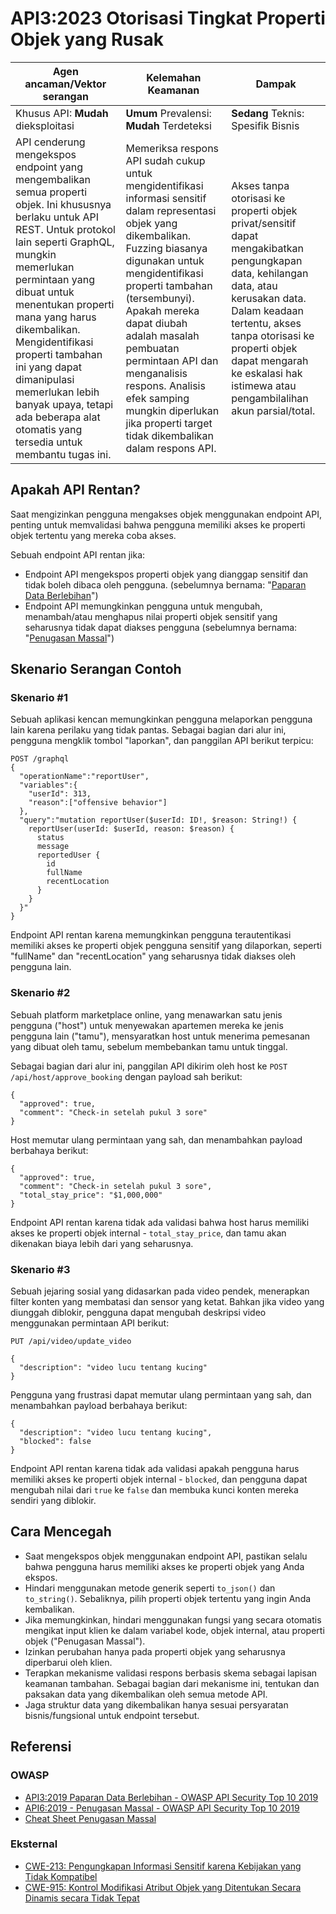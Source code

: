 # API3:2023 Otorisasi Tingkat Properti Objek yang Rusak

| Agen ancaman/Vektor serangan | Kelemahan Keamanan | Dampak |
| - | - | - |
| Khusus API: **Mudah** dieksploitasi | **Umum** Prevalensi: **Mudah** Terdeteksi | **Sedang** Teknis: Spesifik Bisnis |
| API cenderung mengekspos endpoint yang mengembalikan semua properti objek. Ini khususnya berlaku untuk API REST. Untuk protokol lain seperti GraphQL, mungkin memerlukan permintaan yang dibuat untuk menentukan properti mana yang harus dikembalikan. Mengidentifikasi properti tambahan ini yang dapat dimanipulasi memerlukan lebih banyak upaya, tetapi ada beberapa alat otomatis yang tersedia untuk membantu tugas ini. | Memeriksa respons API sudah cukup untuk mengidentifikasi informasi sensitif dalam representasi objek yang dikembalikan. Fuzzing biasanya digunakan untuk mengidentifikasi properti tambahan (tersembunyi). Apakah mereka dapat diubah adalah masalah pembuatan permintaan API dan menganalisis respons. Analisis efek samping mungkin diperlukan jika properti target tidak dikembalikan dalam respons API. | Akses tanpa otorisasi ke properti objek privat/sensitif dapat mengakibatkan pengungkapan data, kehilangan data, atau kerusakan data. Dalam keadaan tertentu, akses tanpa otorisasi ke properti objek dapat mengarah ke eskalasi hak istimewa atau pengambilalihan akun parsial/total. | 

## Apakah API Rentan?

Saat mengizinkan pengguna mengakses objek menggunakan endpoint API, penting untuk memvalidasi bahwa pengguna memiliki akses ke properti objek tertentu yang mereka coba akses.

Sebuah endpoint API rentan jika:

* Endpoint API mengekspos properti objek yang dianggap sensitif dan tidak boleh dibaca oleh pengguna. (sebelumnya bernama: "[Paparan Data Berlebihan][1]")  
* Endpoint API memungkinkan pengguna untuk mengubah, menambah/atau menghapus nilai properti objek sensitif yang seharusnya tidak dapat diakses pengguna (sebelumnya bernama: "[Penugasan Massal][2]")

## Skenario Serangan Contoh

### Skenario #1

Sebuah aplikasi kencan memungkinkan pengguna melaporkan pengguna lain karena perilaku yang tidak pantas. Sebagai bagian dari alur ini, pengguna mengklik tombol "laporkan", dan panggilan API berikut terpicu:

```
POST /graphql
{
  "operationName":"reportUser",
  "variables":{
    "userId": 313,
    "reason":["offensive behavior"]
  },
  "query":"mutation reportUser($userId: ID!, $reason: String!) {
    reportUser(userId: $userId, reason: $reason) {
      status
      message
      reportedUser {
        id
        fullName
        recentLocation
      }
    }
  }"
}
```

Endpoint API rentan karena memungkinkan pengguna terautentikasi memiliki akses ke properti objek pengguna sensitif yang dilaporkan, seperti "fullName" dan "recentLocation" yang seharusnya tidak diakses oleh pengguna lain.

### Skenario #2

Sebuah platform marketplace online, yang menawarkan satu jenis pengguna ("host") untuk menyewakan apartemen mereka ke jenis pengguna lain ("tamu"), mensyaratkan host untuk menerima pemesanan yang dibuat oleh tamu, sebelum membebankan tamu untuk tinggal.

Sebagai bagian dari alur ini, panggilan API dikirim oleh host ke `POST /api/host/approve_booking` dengan payload sah berikut:

```
{
  "approved": true,
  "comment": "Check-in setelah pukul 3 sore" 
}
```

Host memutar ulang permintaan yang sah, dan menambahkan payload berbahaya berikut: 

```
{
  "approved": true, 
  "comment": "Check-in setelah pukul 3 sore",
  "total_stay_price": "$1,000,000"
}
```

Endpoint API rentan karena tidak ada validasi bahwa host harus memiliki akses ke properti objek internal - `total_stay_price`, dan tamu akan dikenakan biaya lebih dari yang seharusnya.

### Skenario #3

Sebuah jejaring sosial yang didasarkan pada video pendek, menerapkan filter konten yang membatasi dan sensor yang ketat. Bahkan jika video yang diunggah diblokir, pengguna dapat mengubah deskripsi video menggunakan permintaan API berikut:

```
PUT /api/video/update_video

{
  "description": "video lucu tentang kucing" 
}
```

Pengguna yang frustrasi dapat memutar ulang permintaan yang sah, dan menambahkan payload berbahaya berikut:

```
{
  "description": "video lucu tentang kucing",
  "blocked": false  
}
```

Endpoint API rentan karena tidak ada validasi apakah pengguna harus memiliki akses ke properti objek internal - `blocked`, dan pengguna dapat mengubah nilai dari `true` ke `false` dan membuka kunci konten mereka sendiri yang diblokir.

## Cara Mencegah

* Saat mengekspos objek menggunakan endpoint API, pastikan selalu bahwa pengguna harus memiliki akses ke properti objek yang Anda ekspos.
* Hindari menggunakan metode generik seperti `to_json()` dan `to_string()`. Sebaliknya, pilih properti objek tertentu yang ingin Anda kembalikan.  
* Jika memungkinkan, hindari menggunakan fungsi yang secara otomatis mengikat input klien ke dalam variabel kode, objek internal, atau properti objek ("Penugasan Massal").
* Izinkan perubahan hanya pada properti objek yang seharusnya diperbarui oleh klien.
* Terapkan mekanisme validasi respons berbasis skema sebagai lapisan keamanan tambahan. Sebagai bagian dari mekanisme ini, tentukan dan paksakan data yang dikembalikan oleh semua metode API.
* Jaga struktur data yang dikembalikan hanya sesuai persyaratan bisnis/fungsional untuk endpoint tersebut.

## Referensi

### OWASP

* [API3:2019 Paparan Data Berlebihan - OWASP API Security Top 10 2019][1]  
* [API6:2019 - Penugasan Massal - OWASP API Security Top 10 2019][2]
* [Cheat Sheet Penugasan Massal][3]

### Eksternal

* [CWE-213: Pengungkapan Informasi Sensitif karena Kebijakan yang Tidak Kompatibel][4]
* [CWE-915: Kontrol Modifikasi Atribut Objek yang Ditentukan Secara Dinamis secara Tidak Tepat][5]

[1]: https://owasp.org/API-Security/editions/2019/id/0xa3-excessive-data-exposure/
[2]: https://owasp.org/API-Security/editions/2019/id/0xa6-mass-assignment/ 
[3]: https://cheatsheetseries.owasp.org/cheatsheets/Mass_Assignment_Cheat_Sheet.html
[4]: https://cwe.mitre.org/data/definitions/213.html
[5]: https://cwe.mitre.org/data/definitions/915.html

